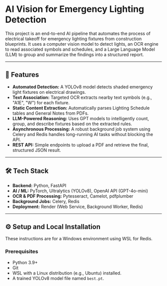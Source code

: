 # AI Vision for Emergency Lighting Detection

This project is an end-to-end AI pipeline that automates the process of electrical takeoff for emergency lighting fixtures from construction blueprints. It uses a computer vision model to detect lights, an OCR engine to read associated symbols and schedules, and a Large Language Model (LLM) to group and summarize the findings into a structured report.

---

## 🚀 Features

-   **Automated Detection:** A YOLOv8 model detects shaded emergency light fixtures on electrical drawings.
-   **Text Association:** Targeted OCR extracts nearby text symbols (e.g., "A1E", "W") for each fixture.
-   **Static Content Extraction:** Automatically parses Lighting Schedule tables and General Notes from PDFs.
-   **LLM-Powered Reasoning:** Uses GPT models to intelligently count, group, and describe fixtures based on the extracted rules.
-   **Asynchronous Processing:** A robust background job system using Celery and Redis handles long-running AI tasks without blocking the API.
-   **REST API:** Simple endpoints to upload a PDF and retrieve the final, structured JSON result.

---

## 🛠️ Tech Stack

-   **Backend:** Python, FastAPI
-   **AI / ML:** PyTorch, Ultralytics (YOLOv8), OpenAI API (GPT-4o-mini)
-   **OCR & PDF Processing:** Pytesseract, Camelot, pdfplumber
-   **Background Jobs:** Celery, Redis
-   **Deployment:** Render (Web Service, Background Worker, Redis)

---

## ⚙️ Setup and Local Installation

These instructions are for a Windows environment using WSL for Redis.

### Prerequisites

-   Python 3.9+
-   Git
-   WSL with a Linux distribution (e.g., Ubuntu) installed.
-   A trained YOLOv8 model file named `best.pt`.
